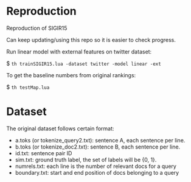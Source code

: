 # Reproduction
Reproduction of SIGIR15

Can keep updating/using this repo so it is easier to check progress. 

Run linear model with external features on twitter dataset:

$ ``th trainSIGIR15.lua -dataset twitter -model linear -ext``

To get the baseline numbers from original rankings:

$ ``th testMap.lua``

# Dataset 
The original dataset follows certain format:

- a.toks (or tokenize_query2.txt): sentence A, each sentence per line.
- b.toks (or tokenize_doc2.txt): sentence B, each sentence per line.
- id.txt: sentence pair ID
- sim.txt: ground truth label, the set of labels will be {0, 1}.
- numrels.txt: each line is the number of relevant docs for a query
- boundary.txt: start and end position of docs belonging to a query
